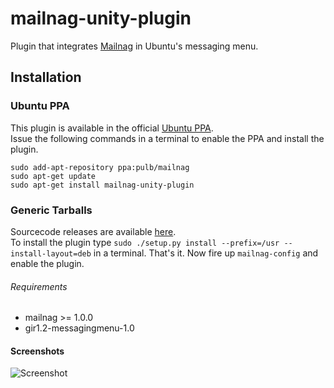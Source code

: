 # mailnag-unity-plugin
Plugin that integrates [Mailnag](https://github.com/pulb/mailnag) in Ubuntu's messaging menu.

## Installation

### Ubuntu PPA
This plugin is available in the official [Ubuntu PPA](https://launchpad.net/~pulb/+archive/mailnag).  
Issue the following commands in a terminal to enable the PPA and install the plugin.  

    sudo add-apt-repository ppa:pulb/mailnag
    sudo apt-get update
    sudo apt-get install mailnag-unity-plugin

### Generic Tarballs
Sourcecode releases are available [here](https://github.com/pulb/mailnag-unity-plugin/releases).  
To install the plugin type `sudo ./setup.py install --prefix=/usr --install-layout=deb` in a terminal.
That's it. Now fire up `mailnag-config` and enable the plugin.  

###### Requirements
* mailnag >= 1.0.0
* gir1.2-messagingmenu-1.0

#### Screenshots
![Screenshot](https://raw.github.com/pulb/mailnag-unity-plugin/docs/docs/screenshot.png)
